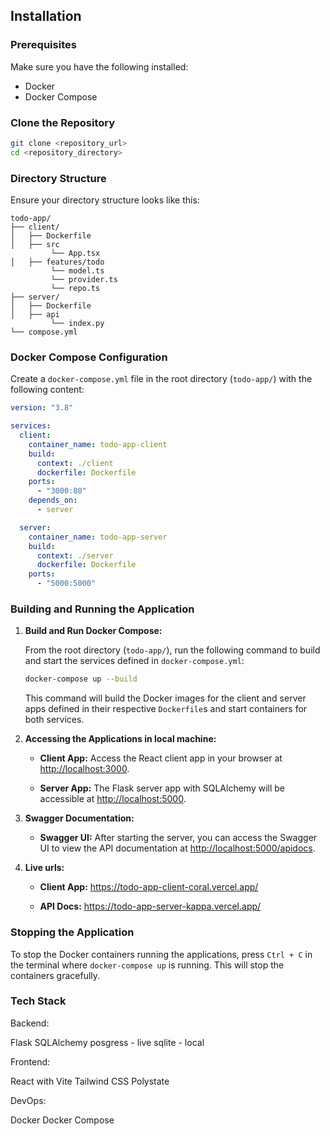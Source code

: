 ## Installation

### Prerequisites

Make sure you have the following installed:

- Docker
- Docker Compose

### Clone the Repository

```bash
git clone <repository_url>
cd <repository_directory>
```

### Directory Structure

Ensure your directory structure looks like this:

```
todo-app/
├── client/
│   ├── Dockerfile
│   ├── src
         └── App.tsx
│   ├── features/todo
         └── model.ts
         └── provider.ts
         └── repo.ts
├── server/
│   ├── Dockerfile
│   ├── api
         └── index.py
└── compose.yml
```

### Docker Compose Configuration

Create a `docker-compose.yml` file in the root directory (`todo-app/`) with the following content:

```yaml
version: "3.8"

services:
  client:
    container_name: todo-app-client
    build:
      context: ./client
      dockerfile: Dockerfile
    ports:
      - "3000:80"
    depends_on:
      - server

  server:
    container_name: todo-app-server
    build:
      context: ./server
      dockerfile: Dockerfile
    ports:
      - "5000:5000"
```

### Building and Running the Application

1. **Build and Run Docker Compose:**

   From the root directory (`todo-app/`), run the following command to build and start the services defined in `docker-compose.yml`:

   ```bash
   docker-compose up --build
   ```

   This command will build the Docker images for the client and server apps defined in their respective `Dockerfile`s and start containers for both services.

2. **Accessing the Applications in local machine:**

   - **Client App:** Access the React client app in your browser at [http://localhost:3000](http://localhost:3000).

   - **Server App:** The Flask server app with SQLAlchemy will be accessible at [http://localhost:5000](http://localhost:5000).

3. **Swagger Documentation:**

   - **Swagger UI:** After starting the server, you can access the Swagger UI to view the API documentation at [http://localhost:5000/apidocs](http://localhost:5000/apidocs).

4. **Live urls:**

   - **Client App:**
     https://todo-app-client-coral.vercel.app/

   - **API Docs:**
     https://todo-app-server-kappa.vercel.app/

### Stopping the Application

To stop the Docker containers running the applications, press `Ctrl + C` in the terminal where `docker-compose up` is running. This will stop the containers gracefully.

### Tech Stack

Backend:

Flask
SQLAlchemy
posgress - live
sqlite - local

Frontend:

React with Vite
Tailwind CSS
Polystate

DevOps:

Docker
Docker Compose
